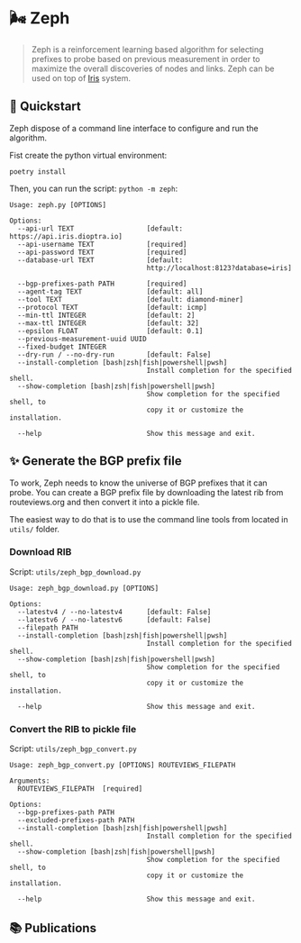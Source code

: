 # 🌬️ Zeph

> Zeph is a reinforcement learning based algorithm for selecting prefixes to probe based on previous measurement in order to maximize the overall discoveries of nodes and links. Zeph can be used on top of [Iris](https://iris.dioptra.io) system.


## 🚀 Quickstart

Zeph dispose of a command line interface to configure and run the algorithm.

Fist create the python virtual environment:

```
poetry install 
```

Then, you can run the script: `python -m zeph`:

```
Usage: zeph.py [OPTIONS]

Options:
  --api-url TEXT                  [default: https://api.iris.dioptra.io]
  --api-username TEXT             [required]
  --api-password TEXT             [required]
  --database-url TEXT             [default:
                                  http://localhost:8123?database=iris]

  --bgp-prefixes-path PATH        [required]
  --agent-tag TEXT                [default: all]
  --tool TEXT                     [default: diamond-miner]
  --protocol TEXT                 [default: icmp]
  --min-ttl INTEGER               [default: 2]
  --max-ttl INTEGER               [default: 32]
  --epsilon FLOAT                 [default: 0.1]
  --previous-measurement-uuid UUID
  --fixed-budget INTEGER
  --dry-run / --no-dry-run        [default: False]
  --install-completion [bash|zsh|fish|powershell|pwsh]
                                  Install completion for the specified shell.
  --show-completion [bash|zsh|fish|powershell|pwsh]
                                  Show completion for the specified shell, to
                                  copy it or customize the installation.

  --help                          Show this message and exit.
```

## ✨ Generate the BGP prefix file 

To work, Zeph needs to know the universe of BGP prefixes that it can probe. 
You can create a BGP prefix file by downloading the latest rib from routeviews.org and then convert it into a pickle file.

The easiest way to do that is to use the command line tools from located in `utils/` folder.

### Download RIB

Script: `utils/zeph_bgp_download.py`

```
Usage: zeph_bgp_download.py [OPTIONS]

Options:
  --latestv4 / --no-latestv4      [default: False]
  --latestv6 / --no-latestv6      [default: False]
  --filepath PATH
  --install-completion [bash|zsh|fish|powershell|pwsh]
                                  Install completion for the specified shell.
  --show-completion [bash|zsh|fish|powershell|pwsh]
                                  Show completion for the specified shell, to
                                  copy it or customize the installation.

  --help                          Show this message and exit.
  ```

### Convert the RIB to pickle file

Script: `utils/zeph_bgp_convert.py`

```
Usage: zeph_bgp_convert.py [OPTIONS] ROUTEVIEWS_FILEPATH

Arguments:
  ROUTEVIEWS_FILEPATH  [required]

Options:
  --bgp-prefixes-path PATH
  --excluded-prefixes-path PATH
  --install-completion [bash|zsh|fish|powershell|pwsh]
                                  Install completion for the specified shell.
  --show-completion [bash|zsh|fish|powershell|pwsh]
                                  Show completion for the specified shell, to
                                  copy it or customize the installation.

  --help                          Show this message and exit.
```



## 📚 Publications

```
```
